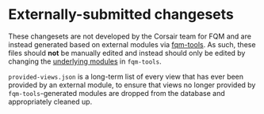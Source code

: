 # Externally-submitted changesets

These changesets are not developed by the Corsair team for FQM and are instead generated based on external modules via [fqm-tools](https://github.com/folio-org/fqm-tools). As such, these files should **not** be manually edited and instead should only be edited by changing the [underlying modules](https://github.com/folio-org/fqm-tools/blob/main/run-config.yaml) in `fqm-tools`.

`provided-views.json` is a long-term list of every view that has ever been provided by an external module, to ensure that views no longer provided by `fqm-tools`-generated modules are dropped from the database and appropriately cleaned up.
